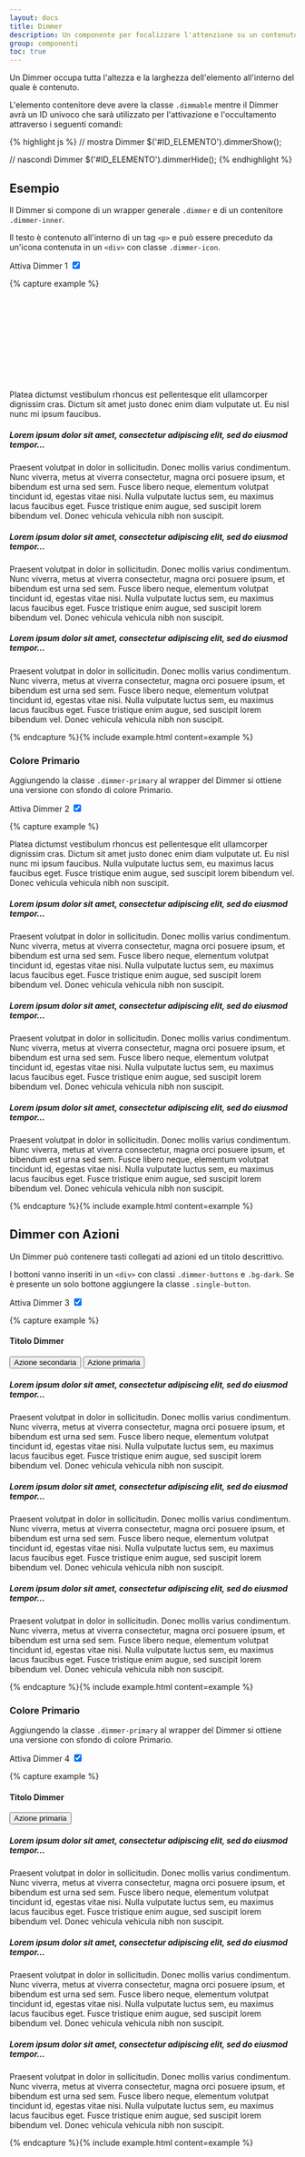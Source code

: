 ```yaml
---
layout: docs
title: Dimmer
description: Un componente per focalizzare l'attenzione su un contenuto
group: componenti
toc: true
---
```


<script>
  window.addEventListener('load', function() {
    $('.dimmer').css("display", "flex").hide().fadeIn(200);
    $('[id^=toggleDimmer]').on('click', function() {
      var dimmer = '#' + $(this).data('dimmer');
      $(this).is(':checked') ? $(dimmer).dimmerShow() : $(dimmer).dimmerHide();
    })
  });
</script>

Un Dimmer occupa tutta l'altezza e la larghezza dell'elemento all'interno del quale è contenuto.

L'elemento contenitore deve avere la classe `.dimmable` mentre il Dimmer avrà un ID univoco che sarà utilizzato per l'attivazione e l'occultamento attraverso i seguenti comandi:

{% highlight js %}
  // mostra Dimmer
  $('#ID_ELEMENTO').dimmerShow();

  // nascondi Dimmer
  $('#ID_ELEMENTO').dimmerHide();
{% endhighlight %}

## Esempio

Il Dimmer si compone di un wrapper generale `.dimmer` e di un contenitore `.dimmer-inner`.

Il testo è contenuto all'interno di un tag `<p>` e può essere preceduto da un'icona contenuta in un `<div>` con classe `.dimmer-icon`.

<div class="toggles col-md-6 col-lg-4">
  <label for="toggleDimmer1">
    Attiva Dimmer 1
    <input type="checkbox" id="toggleDimmer1" data-dimmer="dimmer1" checked>
    <span class="lever"></span>
  </label>
</div>

{% capture example %}
<div class="row dimmable">
  <div class="dimmer" id="dimmer1">
    <div class="dimmer-inner">
      <div class="dimmer-icon">
        <svg class="icon icon-xl"><use href="{{ site.baseurl }}/dist/svg/sprite.svg#it-unlocked"></use></svg>
      </div>
      <p>Platea dictumst vestibulum rhoncus est pellentesque elit ullamcorper dignissim cras. Dictum sit amet justo donec enim diam vulputate ut. Eu nisl nunc mi ipsum faucibus.</p>
    </div>
  </div>
  <div class="col-12 col-lg-4">
    <!--start card-->
    <div class="card-wrapper">
      <div class="card">
        <div class="card-body">
          <h5 class="card-title">Lorem ipsum dolor sit amet, consectetur adipiscing elit, sed do eiusmod tempor…</h5>
          <p class="card-text">Praesent volutpat in dolor in sollicitudin. Donec mollis varius condimentum. Nunc viverra, metus at viverra consectetur, magna orci posuere ipsum, et bibendum est urna sed sem. Fusce libero neque, elementum volutpat tincidunt id, egestas vitae nisi. Nulla vulputate luctus sem, eu maximus lacus faucibus eget. Fusce tristique enim augue, sed suscipit lorem bibendum vel. Donec vehicula vehicula nibh non suscipit.</p>
        </div>
      </div>
    </div>
    <!--end card-->
  </div>
  <div class="col-12 col-lg-4 d-none d-lg-block">
    <!--start card-->
    <div class="card-wrapper">
      <div class="card">
        <div class="card-body">
          <h5 class="card-title">Lorem ipsum dolor sit amet, consectetur adipiscing elit, sed do eiusmod tempor…</h5>
          <p class="card-text">Praesent volutpat in dolor in sollicitudin. Donec mollis varius condimentum. Nunc viverra, metus at viverra consectetur, magna orci posuere ipsum, et bibendum est urna sed sem. Fusce libero neque, elementum volutpat tincidunt id, egestas vitae nisi. Nulla vulputate luctus sem, eu maximus lacus faucibus eget. Fusce tristique enim augue, sed suscipit lorem bibendum vel. Donec vehicula vehicula nibh non suscipit.</p>
        </div>
      </div>
    </div>
    <!--end card-->
  </div>
  <div class="col-12 col-lg-4 d-none d-lg-block">
    <!--start card-->
    <div class="card-wrapper">
      <div class="card">
        <div class="card-body">
          <h5 class="card-title">Lorem ipsum dolor sit amet, consectetur adipiscing elit, sed do eiusmod tempor…</h5>
          <p class="card-text">Praesent volutpat in dolor in sollicitudin. Donec mollis varius condimentum. Nunc viverra, metus at viverra consectetur, magna orci posuere ipsum, et bibendum est urna sed sem. Fusce libero neque, elementum volutpat tincidunt id, egestas vitae nisi. Nulla vulputate luctus sem, eu maximus lacus faucibus eget. Fusce tristique enim augue, sed suscipit lorem bibendum vel. Donec vehicula vehicula nibh non suscipit.</p>
        </div>
      </div>
    </div>
    <!--end card-->
  </div>
</div>
{% endcapture %}{% include example.html content=example %}

### Colore Primario

Aggiungendo la classe `.dimmer-primary` al wrapper del Dimmer si ottiene una versione con sfondo di colore Primario.

<div class="toggles col-md-6 col-lg-4">
  <label for="toggleDimmer2">
    Attiva Dimmer 2
    <input type="checkbox" id="toggleDimmer2" data-dimmer="dimmer2" checked>
    <span class="lever"></span>
  </label>
</div>

{% capture example %}
<div class="row dimmable">
  <div class="dimmer dimmer-primary" id="dimmer2">
    <div class="dimmer-inner">
      <p>Platea dictumst vestibulum rhoncus est pellentesque elit ullamcorper dignissim cras. Dictum sit amet justo donec enim diam vulputate ut. Eu nisl nunc mi ipsum faucibus. Nulla vulputate luctus sem, eu maximus lacus faucibus eget. Fusce tristique enim augue, sed suscipit lorem bibendum vel. Donec vehicula vehicula nibh non suscipit.</p>
    </div>
  </div>
  <div class="col-12 col-lg-4">
    <!--start card-->
    <div class="card-wrapper">
      <div class="card">
        <div class="card-body">
          <h5 class="card-title">Lorem ipsum dolor sit amet, consectetur adipiscing elit, sed do eiusmod tempor…</h5>
          <p class="card-text">Praesent volutpat in dolor in sollicitudin. Donec mollis varius condimentum. Nunc viverra, metus at viverra consectetur, magna orci posuere ipsum, et bibendum est urna sed sem. Fusce libero neque, elementum volutpat tincidunt id, egestas vitae nisi. Nulla vulputate luctus sem, eu maximus lacus faucibus eget. Fusce tristique enim augue, sed suscipit lorem bibendum vel. Donec vehicula vehicula nibh non suscipit.</p>
        </div>
      </div>
    </div>
    <!--end card-->
  </div>
  <div class="col-12 col-lg-4 d-none d-lg-block">
    <!--start card-->
    <div class="card-wrapper">
      <div class="card">
        <div class="card-body">
          <h5 class="card-title">Lorem ipsum dolor sit amet, consectetur adipiscing elit, sed do eiusmod tempor…</h5>
          <p class="card-text">Praesent volutpat in dolor in sollicitudin. Donec mollis varius condimentum. Nunc viverra, metus at viverra consectetur, magna orci posuere ipsum, et bibendum est urna sed sem. Fusce libero neque, elementum volutpat tincidunt id, egestas vitae nisi. Nulla vulputate luctus sem, eu maximus lacus faucibus eget. Fusce tristique enim augue, sed suscipit lorem bibendum vel. Donec vehicula vehicula nibh non suscipit.</p>
        </div>
      </div>
    </div>
    <!--end card-->
  </div>
  <div class="col-12 col-lg-4 d-none d-lg-block">
    <!--start card-->
    <div class="card-wrapper">
      <div class="card">
        <div class="card-body">
          <h5 class="card-title">Lorem ipsum dolor sit amet, consectetur adipiscing elit, sed do eiusmod tempor…</h5>
          <p class="card-text">Praesent volutpat in dolor in sollicitudin. Donec mollis varius condimentum. Nunc viverra, metus at viverra consectetur, magna orci posuere ipsum, et bibendum est urna sed sem. Fusce libero neque, elementum volutpat tincidunt id, egestas vitae nisi. Nulla vulputate luctus sem, eu maximus lacus faucibus eget. Fusce tristique enim augue, sed suscipit lorem bibendum vel. Donec vehicula vehicula nibh non suscipit.</p>
        </div>
      </div>
    </div>
    <!--end card-->
  </div>
</div>
{% endcapture %}{% include example.html content=example %}


## Dimmer con Azioni

Un Dimmer può contenere tasti collegati ad azioni ed un titolo descrittivo.

I bottoni vanno inseriti in un `<div>` con classi `.dimmer-buttons` e `.bg-dark`. Se è presente un solo bottone aggiungere la classe `.single-button`.

<div class="toggles col-md-6 col-lg-4">
  <label for="toggleDimmer3">
    Attiva Dimmer 3
    <input type="checkbox" id="toggleDimmer3" data-dimmer="dimmer3" checked>
    <span class="lever"></span>
  </label>
</div>

{% capture example %}
<div class="row dimmable">
  <div class="dimmer" id="dimmer3">
    <div class="dimmer-inner">
      <h4>Titolo Dimmer</h4>
      <div class="dimmer-buttons bg-dark">
        <button type="button" class="btn btn-outline-primary">Azione secondaria</button>
        <button type="button" class="btn btn-primary">Azione primaria</button>
      </div>
    </div>
  </div>
  <div class="col-12 col-lg-4">
    <!--start card-->
    <div class="card-wrapper">
      <div class="card">
        <div class="card-body">
          <h5 class="card-title">Lorem ipsum dolor sit amet, consectetur adipiscing elit, sed do eiusmod tempor…</h5>
          <p class="card-text">Praesent volutpat in dolor in sollicitudin. Donec mollis varius condimentum. Nunc viverra, metus at viverra consectetur, magna orci posuere ipsum, et bibendum est urna sed sem. Fusce libero neque, elementum volutpat tincidunt id, egestas vitae nisi. Nulla vulputate luctus sem, eu maximus lacus faucibus eget. Fusce tristique enim augue, sed suscipit lorem bibendum vel. Donec vehicula vehicula nibh non suscipit.</p>
        </div>
      </div>
    </div>
    <!--end card-->
  </div>
  <div class="col-12 col-lg-4 d-none d-lg-block">
    <!--start card-->
    <div class="card-wrapper">
      <div class="card">
        <div class="card-body">
          <h5 class="card-title">Lorem ipsum dolor sit amet, consectetur adipiscing elit, sed do eiusmod tempor…</h5>
          <p class="card-text">Praesent volutpat in dolor in sollicitudin. Donec mollis varius condimentum. Nunc viverra, metus at viverra consectetur, magna orci posuere ipsum, et bibendum est urna sed sem. Fusce libero neque, elementum volutpat tincidunt id, egestas vitae nisi. Nulla vulputate luctus sem, eu maximus lacus faucibus eget. Fusce tristique enim augue, sed suscipit lorem bibendum vel. Donec vehicula vehicula nibh non suscipit.</p>
        </div>
      </div>
    </div>
    <!--end card-->
  </div>
  <div class="col-12 col-lg-4 d-none d-lg-block">
    <!--start card-->
    <div class="card-wrapper">
      <div class="card">
        <div class="card-body">
          <h5 class="card-title">Lorem ipsum dolor sit amet, consectetur adipiscing elit, sed do eiusmod tempor…</h5>
          <p class="card-text">Praesent volutpat in dolor in sollicitudin. Donec mollis varius condimentum. Nunc viverra, metus at viverra consectetur, magna orci posuere ipsum, et bibendum est urna sed sem. Fusce libero neque, elementum volutpat tincidunt id, egestas vitae nisi. Nulla vulputate luctus sem, eu maximus lacus faucibus eget. Fusce tristique enim augue, sed suscipit lorem bibendum vel. Donec vehicula vehicula nibh non suscipit.</p>
        </div>
      </div>
    </div>
    <!--end card-->
  </div>
</div>
{% endcapture %}{% include example.html content=example %}

### Colore Primario

Aggiungendo la classe `.dimmer-primary` al wrapper del Dimmer si ottiene una versione con sfondo di colore Primario.

<div class="toggles col-md-6 col-lg-4">
  <label for="toggleDimmer4">
    Attiva Dimmer 4
    <input type="checkbox" id="toggleDimmer4" data-dimmer="dimmer4" checked>
    <span class="lever"></span>
  </label>
</div>

{% capture example %}
<div class="row dimmable">
  <div class="dimmer dimmer-primary" id="dimmer4">
    <div class="dimmer-inner">
      <h4>Titolo Dimmer</h4>
      <div class="dimmer-buttons single-button bg-dark">
        <button type="button" class="btn btn-primary">Azione primaria</button>
      </div>
    </div>
  </div>
  <div class="col-12 col-lg-4">
    <!--start card-->
    <div class="card-wrapper">
      <div class="card">
        <div class="card-body">
          <h5 class="card-title">Lorem ipsum dolor sit amet, consectetur adipiscing elit, sed do eiusmod tempor…</h5>
          <p class="card-text">Praesent volutpat in dolor in sollicitudin. Donec mollis varius condimentum. Nunc viverra, metus at viverra consectetur, magna orci posuere ipsum, et bibendum est urna sed sem. Fusce libero neque, elementum volutpat tincidunt id, egestas vitae nisi. Nulla vulputate luctus sem, eu maximus lacus faucibus eget. Fusce tristique enim augue, sed suscipit lorem bibendum vel. Donec vehicula vehicula nibh non suscipit.</p>
        </div>
      </div>
    </div>
    <!--end card-->
  </div>
  <div class="col-12 col-lg-4 d-none d-lg-block">
    <!--start card-->
    <div class="card-wrapper">
      <div class="card">
        <div class="card-body">
          <h5 class="card-title">Lorem ipsum dolor sit amet, consectetur adipiscing elit, sed do eiusmod tempor…</h5>
          <p class="card-text">Praesent volutpat in dolor in sollicitudin. Donec mollis varius condimentum. Nunc viverra, metus at viverra consectetur, magna orci posuere ipsum, et bibendum est urna sed sem. Fusce libero neque, elementum volutpat tincidunt id, egestas vitae nisi. Nulla vulputate luctus sem, eu maximus lacus faucibus eget. Fusce tristique enim augue, sed suscipit lorem bibendum vel. Donec vehicula vehicula nibh non suscipit.</p>
        </div>
      </div>
    </div>
    <!--end card-->
  </div>
  <div class="col-12 col-lg-4 d-none d-lg-block">
    <!--start card-->
    <div class="card-wrapper">
      <div class="card">
        <div class="card-body">
          <h5 class="card-title">Lorem ipsum dolor sit amet, consectetur adipiscing elit, sed do eiusmod tempor…</h5>
          <p class="card-text">Praesent volutpat in dolor in sollicitudin. Donec mollis varius condimentum. Nunc viverra, metus at viverra consectetur, magna orci posuere ipsum, et bibendum est urna sed sem. Fusce libero neque, elementum volutpat tincidunt id, egestas vitae nisi. Nulla vulputate luctus sem, eu maximus lacus faucibus eget. Fusce tristique enim augue, sed suscipit lorem bibendum vel. Donec vehicula vehicula nibh non suscipit.</p>
        </div>
      </div>
    </div>
    <!--end card-->
  </div>
</div>
{% endcapture %}{% include example.html content=example %}
